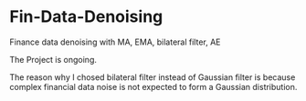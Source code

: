 # Fin-Data-Denoising
Finance data denoising with MA, EMA, bilateral filter, AE

The Project is ongoing.

The reason why I chosed bilateral filter instead of Gaussian filter is because complex financial data noise is not expected to form a Gaussian distribution.
